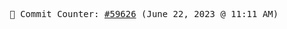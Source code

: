 <p align="center">
    <samp>
        📮 Commit Counter: <a href="https://github.com/Javascript-void0/Javascript-void0/commits/main">#59626</a> (June 22, 2023 @ 11:11 AM)
    </samp>
</p>